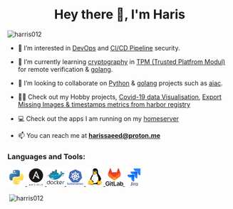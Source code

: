 
<h1 align="center">Hey there 👋, I'm Haris</h1>
<p align="left"> <img src="https://komarev.com/ghpvc/?username=harris012&label=Profile%20views&color=0e75b6&style=flat" alt="harris012" /> </p>

- 👀 I’m interested in [DevOps](https://about.gitlab.com/topics/devops/) and [CI/CD Pipeline](https://about.gitlab.com/topics/ci-cd/) security.
- 🌱 I’m currently learning [cryptography](https://wikiless.org/wiki/Cryptographic_hash_function?lang=en) in [TPM (Trusted Platfrom Modul)](https://sourceforge.net/p/linux-ima/wiki/Home/) for remote verification & [golang](https://go.dev/).
- 💞️ I’m looking to collaborate on [Python](https://www.python.org/) & [golang](https://go.dev/) projects such as [aiac](https://github.com/gofireflyio/aiac).
- 👨‍💻 Check out my Hobby projects, [Covid-19 data Visualisation](https://github.com/harris012/RKI_covid-19_data_grafana_nfluxdb), [Export Missing Images & timestamps metrics from harbor registry](https://github.com/harris012/harbor-exporter-python)
- :computer: Check out the apps I am running on my [homeserver](https://github.com/harris012/self-hosted-apps-templates)

- 📫 You can reach me at **harissaeed@proton.me**


<h3 align="left">Languages and Tools:</h3>
<p align="left"> 
  <a href="https://www.python.org" target="_blank"> <img src="https://raw.githubusercontent.com/devicons/devicon/master/icons/python/python-original.svg" alt="python" width="40" height="40"/> </a> 
  <a href="https://www.ansible.com/" target="_blank"> <img src="https://raw.githubusercontent.com/devicons/devicon/master/icons/ansible/ansible-original-wordmark.svg" alt="ansible" width="40" height="40"/> </a> 
  <a href="https://www.docker.com/" target="_blank"> <img src="https://raw.githubusercontent.com/devicons/devicon/master/icons/docker/docker-original-wordmark.svg" alt="docker" width="40" height="40"/> </a> 
  <a href="https://kubernetes.io/" target="_blank"> <img src="https://raw.githubusercontent.com/devicons/devicon/master/icons/kubernetes/kubernetes-plain-wordmark.svg" alt="kubernetes" width="40" height="40"/> </a> 
  <a href="https://www.linux.org" target="_blank"> <img src="https://raw.githubusercontent.com/devicons/devicon/master/icons/linux/linux-original.svg" alt="linux" width="40" height="40"/> </a>
  <a href="https://www.gitlab.com" target="_blank"> <img src="https://raw.githubusercontent.com/devicons/devicon/master/icons/gitlab/gitlab-original-wordmark.svg" alt="linux" width="40" height="40"/> </a>
  <a href="https://jira.atlassian.com/" target="_blank"> <img src="https://raw.githubusercontent.com/devicons/devicon/master/icons/jira/jira-original-wordmark.svg" alt="jira" width="40" height="40"/> </a> 
</p>

<p>&nbsp;<img align="center" src="https://github-readme-stats.vercel.app/api?username=harris012&show_icons=true&bg_color=DEG,2d2d2d,2d2d2d&title_color=Ffffff&text_color=Ffbb00&icon_color=Ffbb00" alt="harris012" /></p>
